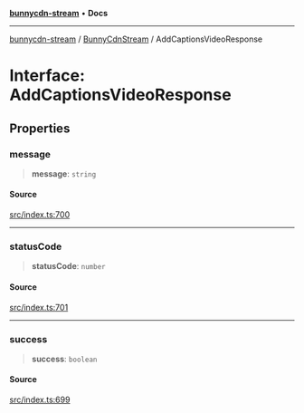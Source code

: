 [**bunnycdn-stream**](../../../README.md) • **Docs**

***

[bunnycdn-stream](../../../globals.md) / [BunnyCdnStream](../README.md) / AddCaptionsVideoResponse

# Interface: AddCaptionsVideoResponse

## Properties

### message

> **message**: `string`

#### Source

[src/index.ts:700](https://github.com/dan-online/bunnycdn-stream/blob/1f8579d/src/index.ts#L700)

***

### statusCode

> **statusCode**: `number`

#### Source

[src/index.ts:701](https://github.com/dan-online/bunnycdn-stream/blob/1f8579d/src/index.ts#L701)

***

### success

> **success**: `boolean`

#### Source

[src/index.ts:699](https://github.com/dan-online/bunnycdn-stream/blob/1f8579d/src/index.ts#L699)
